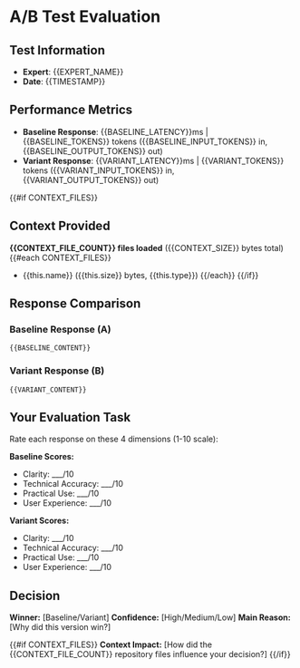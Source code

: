 # A/B Test Evaluation

## Test Information
- **Expert**: {{EXPERT_NAME}}
- **Date**: {{TIMESTAMP}}

## Performance Metrics
- **Baseline Response**: {{BASELINE_LATENCY}}ms | {{BASELINE_TOKENS}} tokens ({{BASELINE_INPUT_TOKENS}} in, {{BASELINE_OUTPUT_TOKENS}} out)
- **Variant Response**: {{VARIANT_LATENCY}}ms | {{VARIANT_TOKENS}} tokens ({{VARIANT_INPUT_TOKENS}} in, {{VARIANT_OUTPUT_TOKENS}} out)

{{#if CONTEXT_FILES}}
## Context Provided
**{{CONTEXT_FILE_COUNT}} files loaded** ({{CONTEXT_SIZE}} bytes total)
{{#each CONTEXT_FILES}}
- {{this.name}} ({{this.size}} bytes, {{this.type}})
{{/each}}
{{/if}}

## Response Comparison

### Baseline Response (A)
```
{{BASELINE_CONTENT}}
```

### Variant Response (B)
```
{{VARIANT_CONTENT}}
```

## Your Evaluation Task

Rate each response on these 4 dimensions (1-10 scale):

**Baseline Scores:**
- Clarity: ___/10
- Technical Accuracy: ___/10  
- Practical Use: ___/10
- User Experience: ___/10

**Variant Scores:**
- Clarity: ___/10
- Technical Accuracy: ___/10
- Practical Use: ___/10
- User Experience: ___/10

## Decision

**Winner:** [Baseline/Variant]
**Confidence:** [High/Medium/Low] 
**Main Reason:** [Why did this version win?]

{{#if CONTEXT_FILES}}
**Context Impact:** [How did the {{CONTEXT_FILE_COUNT}} repository files influence your decision?]
{{/if}}